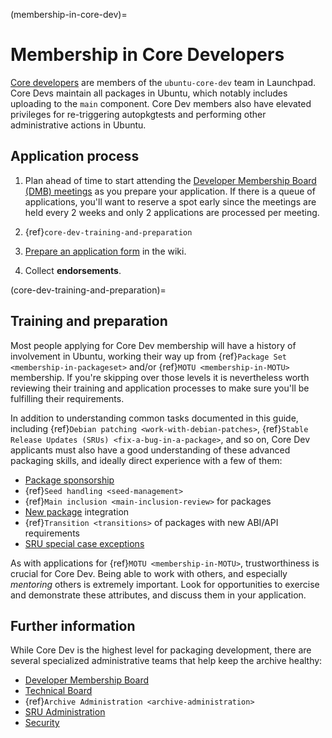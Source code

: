 (membership-in-core-dev)=
# Membership in Core Developers

[Core developers](https://wiki.ubuntu.com/UbuntuDevelopers#CoreDev) are members
of the `ubuntu-core-dev` team in Launchpad. Core Devs maintain all packages in
Ubuntu, which notably includes uploading to the `main` component. Core Dev
members also have elevated privileges for re-triggering autopkgtests and
performing other administrative actions in Ubuntu.

## Application process

1. Plan ahead of time to start attending the
   [Developer Membership Board (DMB) meetings](https://wiki.ubuntu.com/DeveloperMembershipBoard/Agenda)
   as you prepare your application. If there is a queue of applications, you'll
   want to reserve a spot early since the meetings are held every 2 weeks and
   only 2 applications are processed per meeting.

1. {ref}`core-dev-training-and-preparation`

1. [Prepare an application form](https://wiki.ubuntu.com/DeveloperMembershipBoard/ApplicationProcess)
    in the wiki.

1. Collect **endorsements**.


(core-dev-training-and-preparation)=
## Training and preparation

Most people applying for Core Dev membership will have a history of involvement
in Ubuntu, working their way up from {ref}`Package Set <membership-in-packageset>`
and/or {ref}`MOTU <membership-in-MOTU>` membership. If you're skipping over those
levels it is nevertheless worth reviewing their training and application
processes to make sure you'll be fulfilling their requirements.

In addition to understanding common tasks documented in this guide, including
{ref}`Debian patching <work-with-debian-patches>`,
{ref}`Stable Release Updates (SRUs) <fix-a-bug-in-a-package>`,
and so on, Core Dev applicants must also have a good understanding of these
advanced packaging skills, and ideally direct experience with a few of them:

* [Package sponsorship](https://wiki.ubuntu.com/MOTU/Sponsorship/SponsorsQueue)
* {ref}`Seed handling <seed-management>`
* {ref}`Main inclusion <main-inclusion-review>` for packages
* [New package](https://wiki.ubuntu.com/UbuntuDevelopment/NewPackages) integration
* {ref}`Transition <transitions>` of packages with new ABI/API requirements
* [SRU special case exceptions](https://documentation.ubuntu.com/sru/en/latest/reference/package-specific/)

As with applications for {ref}`MOTU <membership-in-MOTU>`, trustworthiness is
crucial for Core Dev. Being able to work with others, and especially
*mentoring* others is extremely important. Look for opportunities to exercise
and demonstrate these attributes, and discuss them in your application.


## Further information

While Core Dev is the highest level for packaging development, there are
several specialized administrative teams that help keep the archive healthy:

* [Developer Membership Board](https://wiki.ubuntu.com/DeveloperMembershipBoard)
* [Technical Board](https://wiki.ubuntu.com/TechnicalBoard)
* {ref}`Archive Administration <archive-administration>`
* [SRU Administration](https://wiki.ubuntu.com/UbuntuDevelopers#SRUDevelopers)
* [Security](https://wiki.ubuntu.com/SecurityTeam)
